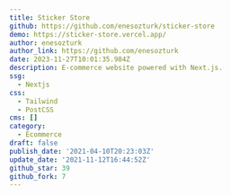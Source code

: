 ```yaml
---
title: Sticker Store
github: https://github.com/enesozturk/sticker-store
demo: https://sticker-store.vercel.app/
author: enesozturk
author_link: https://github.com/enesozturk
date: 2023-11-27T10:01:35.984Z
description: E-commerce website powered with Next.js.
ssg:
  - Nextjs
css:
  - Tailwind
  - PostCSS
cms: []
category:
  - Ecommerce
draft: false
publish_date: '2021-04-10T20:23:03Z'
update_date: '2021-11-12T16:44:52Z'
github_star: 39
github_fork: 7
---
```

